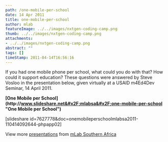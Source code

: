 ```yaml
---
path: /one-mobile-per-school
date: 14 Apr 2011
title: one-mobile-per-school
author: mlab
featureImage: ../../images/nxtgen-coding-camp.png
thumb: ../../images/nxtgen-coding-camp.png
attachments: 
- ../../images/nxtgen-coding-camp.png
abstract: ""
tags: []
timeStamp: 2011-04-14T16:56:16
---
```


If you had one mobile phone per school, what could you do with that? How could it support education? These questions were answered by Steve Vosloo in the presentation below, given virtually at a USAID m4Ed4Dev Seminar, 14 April 2011.

**[One Mobile per School](http:&#x2F;&#x2F;www.slideshare.net&#x2F;mlabsa&#x2F;one-mobile-per-school &quot;One Mobile per School&quot;)**

\[slideshare id&#x3D;7627778&amp;doc&#x3D;onemobileperschoolmlabsa2011-110414092644-phpapp02\]

View more [presentations](http:&#x2F;&#x2F;www.slideshare.net&#x2F;) from [mLab Southern Africa](http:&#x2F;&#x2F;www.slideshare.net&#x2F;mlabsa)


